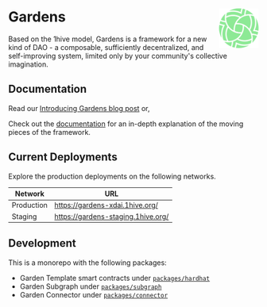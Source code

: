 # Gardens <a href="https://gardens.1hive.org/"><img align="right" src=".github/assets/gardens.svg" height="80px" /></a>

Based on the 1hive model, Gardens is a framework for a new kind of DAO - a composable, sufficiently decentralized, and self-improving system, limited only by your community's collective imagination.

## Documentation

Read our [Introducing Gardens blog post](https://gardens.substack.com/p/introducing-gardens) or,

Check out the [documentation](https://1hive.gitbook.io/gardens/) for an in-depth explanation of the moving pieces of the framework.

## Current Deployments

Explore the production deployments on the following networks.

|Network  | URL |
| ------------- | ------------- |
| Production | https://gardens-xdai.1hive.org/ |
| Staging | https://gardens-staging.1hive.org/ |

## Development

This is a monorepo with the following packages:

- Garden Template smart contracts under [`packages/hardhat`](https://github.com/1Hive/gardens/tree/master/packages/hardhat)
- Garden Subgraph under [`packages/subgraph`](https://github.com/1Hive/gardens/tree/master/packages/subgraph)
- Garden Connector under [`packages/connector`](https://github.com/1Hive/gardens/tree/master/packages/connector)
